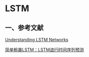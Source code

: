 # LSTM

## 一、参考文献

[Understanding LSTM Networks](https://colah.github.io/posts/2015-08-Understanding-LSTMs/)

[简单粗暴LSTM：LSTM进行时间序列预测](https://blog.csdn.net/qq_35649669/article/details/84990183)